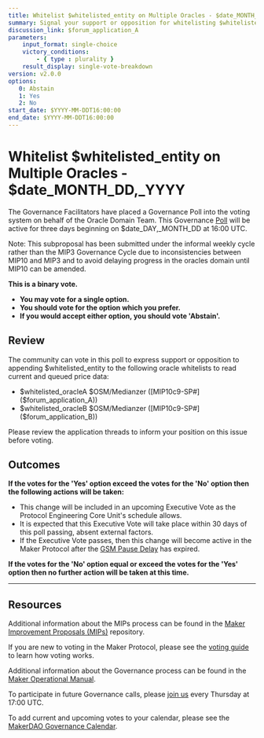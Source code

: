 ```yaml
---
title: Whitelist $whitelisted_entity on Multiple Oracles - $date_MONTH_DD,_YYYY
summary: Signal your support or opposition for whitelisting $whitelisted_entity on multiple oracles.
discussion_link: $forum_application_A
parameters:
    input_format: single-choice
    victory_conditions:
        - { type : plurality }
    result_display: single-vote-breakdown
version: v2.0.0
options:
   0: Abstain
   1: Yes
   2: No
start_date: $YYYY-MM-DDT16:00:00
end_date: $YYYY-MM-DDT16:00:00
---
```

# Whitelist $whitelisted_entity on Multiple Oracles - $date_MONTH_DD,_YYYY

The Governance Facilitators have placed a Governance Poll into the voting system on behalf of the Oracle Domain Team. This Governance [Poll](https://manual.makerdao.com/governance/governance-cycle/weekly-governance-cycle#weekly-governance-cycle-definitions-mip16c1) will be active for three days beginning on $date_DAY,_MONTH_DD at 16:00 UTC.

Note: This subproposal has been submitted under the informal weekly cycle rather than the MIP3 Governance Cycle due to inconsistencies between MIP10 and MIP3 and to avoid delaying progress in the oracles domain until MIP10 can be amended.

**This is a binary vote.**
- **You may vote for a single option.**
- **You should vote for the option which you prefer.**
- **If you would accept either option, you should vote 'Abstain'.**

## Review

The community can vote in this poll to express support or opposition to appending $whitelisted_entity to the following oracle whitelists to read current and queued price data:
* $whitelisted_oracleA $OSM/Medianzer ([MIP10c9-SP#]($forum_application_A))
* $whitelisted_oracleB $OSM/Medianzer ([MIP10c9-SP#]($forum_application_B))

Please review the application threads to inform your position on this issue before voting.

## Outcomes

**If the votes for the 'Yes' option exceed the votes for the 'No' option then the following actions will be taken:**
* This change will be included in an upcoming Executive Vote as the Protocol Engineering Core Unit's schedule allows.
* It is expected that this Executive Vote will take place within 30 days of this poll passing, absent external factors.
* If the Executive Vote passes, then this change will become active in the Maker Protocol after the [GSM Pause Delay](https://manual.makerdao.com/parameter-index/core/param-gsm-pause-delay) has expired.

**If the votes for the 'No' option equal or exceed the votes for the 'Yes' option then no further action will be taken at this time.**  

---

## Resources

Additional information about the MIPs process can be found in the [Maker Improvement Proposals (MIPs)](https://github.com/makerdao/mips) repository.

If you are new to voting in the Maker Protocol, please see the [voting guide](https://manual.makerdao.com/governance/voting-in-makerdao/on-chain-governance) to learn how voting works.

Additional information about the Governance process can be found in the [Maker Operational Manual](https://manual.makerdao.com).

To participate in future Governance calls, please [join us](https://forum.makerdao.com/tag/pubcall-:-governance-and-risk) every Thursday at 17:00 UTC.

To add current and upcoming votes to your calendar, please see the [MakerDAO Governance Calendar](https://manual.makerdao.com/makerdao/calendars/governance-calendar).
